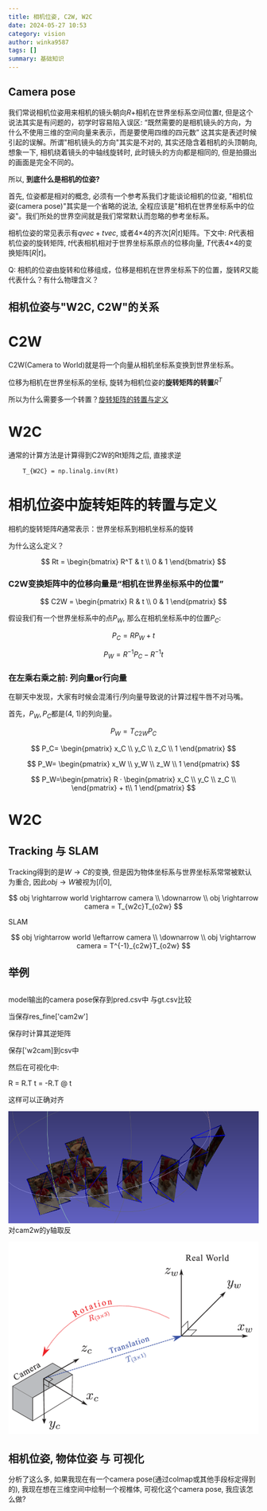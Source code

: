 ```yaml
---
title: 相机位姿, C2W, W2C
date: 2024-05-27 10:53
category: vision
author: winka9587
tags: []
summary: 基础知识
---
```


## Camera pose

我们常说相机位姿用来相机的镜头朝向$R$+相机在世界坐标系空间位置$t$, 但是这个说法其实是有问题的，初学时容易陷入误区: “既然需要的是相机镜头的方向，为什么不使用三维的空间向量来表示，而是要使用四维的四元数” 这其实是表述时候引起的误解。所谓"相机镜头的方向"其实是不对的, 其实还隐含着相机的头顶朝向, 想象一下, 相机绕着镜头的中轴线旋转时, 此时镜头的方向都是相同的, 但是拍摄出的画面是完全不同的。

所以, **到底什么是相机的位姿?**

首先, 位姿都是相对的概念, 必须有一个参考系我们才能谈论相机的位姿, "相机位姿(camera pose)"其实是一个省略的说法, 全程应该是"相机在世界坐标系中的位姿"。我们所处的世界空间就是我们常常默认而忽略的参考坐标系。

相机位姿的常见表示有$qvec+tvec$, 或者4×4的齐次$[R|t]$矩阵。下文中: $R$代表相机位姿的旋转矩阵, $t$代表相机相对于世界坐标系原点的位移向量, $T$代表4×4的变换矩阵$[R|t]$。

Q: 相机的位姿由旋转和位移组成，位移是相机在世界坐标系下的位置，旋转$R$又能代表什么？有什么物理含义？

## 相机位姿与"W2C, C2W"的关系


# C2W

C2W(Camera to World)就是将一个向量从相机坐标系变换到世界坐标系。

位移为相机在世界坐标系的坐标, 旋转为相机位姿的**旋转矩阵的转置**$R^T$

所以为什么需要多一个转置？[旋转矩阵的转置与定义](#相机位姿中旋转矩阵的转置与定义)

# W2C

通常的计算方法是计算得到C2W的Rt矩阵之后, 直接求逆

~~~
    T_{W2C} = np.linalg.inv(Rt)
~~~

# 相机位姿中旋转矩阵的转置与定义

相机的旋转矩阵$R$通常表示：世界坐标系到相机坐标系的旋转

为什么这么定义？

$$
Rt = \begin{bmatrix}
R^T & t \\
0 & 1
\end{bmatrix}
$$

### C2W变换矩阵中的位移向量是“相机在世界坐标系中的位置”

$$
C2W = \begin{pmatrix}
R & t \\
0 & 1
\end{pmatrix}
$$

假设我们有一个世界坐标系中的点$P_W$, 那么在相机坐标系中的位置$P_C$:

$$
P_C = RP_W + t
$$

$$
P_W = R^{-1}P_C-R^{-1}t
$$

### 在左乘右乘之前: 列向量or行向量

在聊天中发现，大家有时候会混淆行/列向量导致说的计算过程牛唇不对马嘴。

首先，$P_W, P_C$都是(4, 1)的列向量。

$$
P_W=T_{C2W}P_C
$$

$$
P_C=
\begin{pmatrix}
x_C \\
y_C \\
z_C \\
1
\end{pmatrix}
$$

$$
P_W=
\begin{pmatrix}
x_W \\
y_W \\
z_W \\
1
\end{pmatrix}
$$

$$
P_W=\begin{pmatrix}
R · \begin{pmatrix}
x_C \\
y_C \\
z_C \\
\end{pmatrix} + t\\
1
\end{pmatrix}
$$


# W2C

## Tracking 与 SLAM

Tracking得到的是$W \rightarrow C$的变换, 但是因为物体坐标系与世界坐标系常常被默认为重合, 因此$obj \rightarrow W$被视为$[I|0]$, 

$$
obj \rightarrow world \rightarrow camera
\\ \downarrow \\
obj \rightarrow camera = T_{w2c}T_{o2w}
$$

SLAM

$$
obj \rightarrow world \leftarrow camera
\\ \downarrow \\
obj \rightarrow camera = T^{-1}_{c2w}T_{o2w}
$$


## 举例



## 

model输出的camera pose保存到pred.csv中
与gt.csv比较

当保存res_fine['cam2w']

保存时计算其逆矩阵

保存['w2cam]到csv中

然后在可视化中: 

R = R.T
t = -R.T @ t

这样可以正确对齐

![](/assets/img/2025-05-05-22-24-56.png)
对cam2w的y轴取反

![](/assets/img/2025-05-05-22-37-49.png)


## 相机位姿, 物体位姿 与 可视化

分析了这么多, 如果我现在有一个camera pose(通过colmap或其他手段标定得到的), 我现在想在三维空间中绘制一个视椎体, 可视化这个camera pose, 我应该怎么做? 

